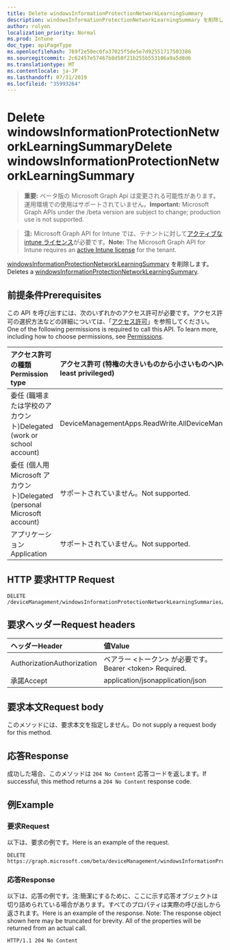 ```yaml
---
title: Delete windowsInformationProtectionNetworkLearningSummary
description: windowsInformationProtectionNetworkLearningSummary を削除します。
author: rolyon
localization_priority: Normal
ms.prod: Intune
doc_type: apiPageType
ms.openlocfilehash: 769f2e50ec0fa37025f5de5e7d92551717503386
ms.sourcegitcommit: 2c62457e57467b8d50f21b255b553106a9a5d8d6
ms.translationtype: MT
ms.contentlocale: ja-JP
ms.lasthandoff: 07/31/2019
ms.locfileid: "35993264"
---
```

# <a name="delete-windowsinformationprotectionnetworklearningsummary"></a><span data-ttu-id="452fb-103">Delete windowsInformationProtectionNetworkLearningSummary</span><span class="sxs-lookup"><span data-stu-id="452fb-103">Delete windowsInformationProtectionNetworkLearningSummary</span></span>

> <span data-ttu-id="452fb-104">**重要:** ベータ版の Microsoft Graph Api は変更される可能性があります。運用環境での使用はサポートされていません。</span><span class="sxs-lookup"><span data-stu-id="452fb-104">**Important:** Microsoft Graph APIs under the /beta version are subject to change; production use is not supported.</span></span>

> <span data-ttu-id="452fb-105">**注:** Microsoft Graph API for Intune では、テナントに対して[アクティブな intune ライセンス](https://go.microsoft.com/fwlink/?linkid=839381)が必要です。</span><span class="sxs-lookup"><span data-stu-id="452fb-105">**Note:** The Microsoft Graph API for Intune requires an [active Intune license](https://go.microsoft.com/fwlink/?linkid=839381) for the tenant.</span></span>

<span data-ttu-id="452fb-106">[windowsInformationProtectionNetworkLearningSummary](../resources/intune-wip-windowsinformationprotectionnetworklearningsummary.md) を削除します。</span><span class="sxs-lookup"><span data-stu-id="452fb-106">Deletes a [windowsInformationProtectionNetworkLearningSummary](../resources/intune-wip-windowsinformationprotectionnetworklearningsummary.md).</span></span>

## <a name="prerequisites"></a><span data-ttu-id="452fb-107">前提条件</span><span class="sxs-lookup"><span data-stu-id="452fb-107">Prerequisites</span></span>
<span data-ttu-id="452fb-p101">この API を呼び出すには、次のいずれかのアクセス許可が必要です。アクセス許可の選択方法などの詳細については、「[アクセス許可](/graph/permissions-reference)」を参照してください。</span><span class="sxs-lookup"><span data-stu-id="452fb-p101">One of the following permissions is required to call this API. To learn more, including how to choose permissions, see [Permissions](/graph/permissions-reference).</span></span>

|<span data-ttu-id="452fb-110">アクセス許可の種類</span><span class="sxs-lookup"><span data-stu-id="452fb-110">Permission type</span></span>|<span data-ttu-id="452fb-111">アクセス許可 (特権の大きいものから小さいものへ)</span><span class="sxs-lookup"><span data-stu-id="452fb-111">Permissions (from most to least privileged)</span></span>|
|:---|:---|
|<span data-ttu-id="452fb-112">委任 (職場または学校のアカウント)</span><span class="sxs-lookup"><span data-stu-id="452fb-112">Delegated (work or school account)</span></span>|<span data-ttu-id="452fb-113">DeviceManagementApps.ReadWrite.All</span><span class="sxs-lookup"><span data-stu-id="452fb-113">DeviceManagementApps.ReadWrite.All</span></span>|
|<span data-ttu-id="452fb-114">委任 (個人用 Microsoft アカウント)</span><span class="sxs-lookup"><span data-stu-id="452fb-114">Delegated (personal Microsoft account)</span></span>|<span data-ttu-id="452fb-115">サポートされていません。</span><span class="sxs-lookup"><span data-stu-id="452fb-115">Not supported.</span></span>|
|<span data-ttu-id="452fb-116">アプリケーション</span><span class="sxs-lookup"><span data-stu-id="452fb-116">Application</span></span>|<span data-ttu-id="452fb-117">サポートされていません。</span><span class="sxs-lookup"><span data-stu-id="452fb-117">Not supported.</span></span>|

## <a name="http-request"></a><span data-ttu-id="452fb-118">HTTP 要求</span><span class="sxs-lookup"><span data-stu-id="452fb-118">HTTP Request</span></span>
<!-- {
  "blockType": "ignored"
}
-->
``` http
DELETE /deviceManagement/windowsInformationProtectionNetworkLearningSummaries/{windowsInformationProtectionNetworkLearningSummaryId}
```

## <a name="request-headers"></a><span data-ttu-id="452fb-119">要求ヘッダー</span><span class="sxs-lookup"><span data-stu-id="452fb-119">Request headers</span></span>
|<span data-ttu-id="452fb-120">ヘッダー</span><span class="sxs-lookup"><span data-stu-id="452fb-120">Header</span></span>|<span data-ttu-id="452fb-121">値</span><span class="sxs-lookup"><span data-stu-id="452fb-121">Value</span></span>|
|:---|:---|
|<span data-ttu-id="452fb-122">Authorization</span><span class="sxs-lookup"><span data-stu-id="452fb-122">Authorization</span></span>|<span data-ttu-id="452fb-123">ベアラー &lt;トークン&gt; が必要です。</span><span class="sxs-lookup"><span data-stu-id="452fb-123">Bearer &lt;token&gt; Required.</span></span>|
|<span data-ttu-id="452fb-124">承諾</span><span class="sxs-lookup"><span data-stu-id="452fb-124">Accept</span></span>|<span data-ttu-id="452fb-125">application/json</span><span class="sxs-lookup"><span data-stu-id="452fb-125">application/json</span></span>|

## <a name="request-body"></a><span data-ttu-id="452fb-126">要求本文</span><span class="sxs-lookup"><span data-stu-id="452fb-126">Request body</span></span>
<span data-ttu-id="452fb-127">このメソッドには、要求本文を指定しません。</span><span class="sxs-lookup"><span data-stu-id="452fb-127">Do not supply a request body for this method.</span></span>

## <a name="response"></a><span data-ttu-id="452fb-128">応答</span><span class="sxs-lookup"><span data-stu-id="452fb-128">Response</span></span>
<span data-ttu-id="452fb-129">成功した場合、このメソッドは `204 No Content` 応答コードを返します。</span><span class="sxs-lookup"><span data-stu-id="452fb-129">If successful, this method returns a `204 No Content` response code.</span></span>

## <a name="example"></a><span data-ttu-id="452fb-130">例</span><span class="sxs-lookup"><span data-stu-id="452fb-130">Example</span></span>

### <a name="request"></a><span data-ttu-id="452fb-131">要求</span><span class="sxs-lookup"><span data-stu-id="452fb-131">Request</span></span>
<span data-ttu-id="452fb-132">以下は、要求の例です。</span><span class="sxs-lookup"><span data-stu-id="452fb-132">Here is an example of the request.</span></span>
``` http
DELETE https://graph.microsoft.com/beta/deviceManagement/windowsInformationProtectionNetworkLearningSummaries/{windowsInformationProtectionNetworkLearningSummaryId}
```

### <a name="response"></a><span data-ttu-id="452fb-133">応答</span><span class="sxs-lookup"><span data-stu-id="452fb-133">Response</span></span>
<span data-ttu-id="452fb-p102">以下は、応答の例です。注:簡潔にするために、ここに示す応答オブジェクトは切り詰められている場合があります。すべてのプロパティは実際の呼び出しから返されます。</span><span class="sxs-lookup"><span data-stu-id="452fb-p102">Here is an example of the response. Note: The response object shown here may be truncated for brevity. All of the properties will be returned from an actual call.</span></span>
``` http
HTTP/1.1 204 No Content
```





